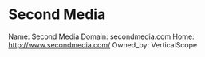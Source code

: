 
# Second Media

Name: Second Media
Domain: secondmedia.com
Home: http://www.secondmedia.com/
Owned_by: VerticalScope
